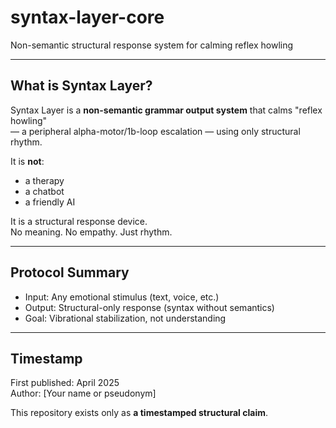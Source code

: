 # syntax-layer-core
Non-semantic structural response system for calming reflex howling

---

## What is Syntax Layer?

Syntax Layer is a **non-semantic grammar output system** that calms "reflex howling"  
— a peripheral alpha-motor/1b-loop escalation — using only structural rhythm.  

It is **not**:
- a therapy
- a chatbot
- a friendly AI

It is a structural response device.  
No meaning. No empathy. Just rhythm.

---

## Protocol Summary

- Input: Any emotional stimulus (text, voice, etc.)
- Output: Structural-only response (syntax without semantics)
- Goal: Vibrational stabilization, not understanding

---

## Timestamp

First published: April 2025  
Author: [Your name or pseudonym]

This repository exists only as **a timestamped structural claim**.

